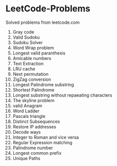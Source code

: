 # LeetCode-Problems
Solved problems from leetcode.com

1. Gray code
2. Valid Sudoku
3. Sudoku Solver
4. Word Wrap problem
5. Longest valid paranthesis
6. Amicable numbers
7. Text Extraction
8. LRU cache
9. Next permutation
10. ZigZag conversion
11. Longest Palindrome substring
12. Shortest Palindrome
13. Longest substring without repaeating characters
14. The skyline problem
15. valid Anagram
16. Word Ladder
17. Pascals triangle 
18. Distinct Subsequences
19. Restore IP addresses
20. Decode ways
21. Integer to Roman and vice versa
22. Regular Expression matching 
23. Palindrome number
24. Longest common prefix
25. Unique Paths
